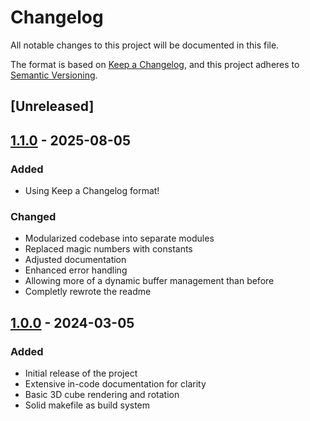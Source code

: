 # Changelog

All notable changes to this project will be documented in this file.

The format is based on [Keep a Changelog](https://keepachangelog.com/en/1.1.0/),
and this project adheres to [Semantic Versioning](https://semver.org/spec/v2.0.0.html).

## [Unreleased]

## [1.1.0] - 2025-08-05

### Added

- Using Keep a Changelog format!

### Changed

- Modularized codebase into separate modules
- Replaced magic numbers with constants
- Adjusted documentation
- Enhanced error handling
- Allowing more of a dynamic buffer management than before
- Completly rewrote the readme

## [1.0.0] - 2024-03-05

### Added

- Initial release of the project
- Extensive in-code documentation for clarity
- Basic 3D cube rendering and rotation
- Solid makefile as build system

[1.1.0]: https://github.com/D-Heger/cube/compare/v1.0.0...v1.1.0
[1.0.0]: https://github.com/D-Heger/cube/releases/tag/v1.0.0